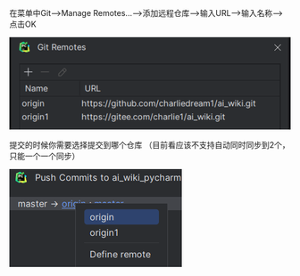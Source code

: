 在菜单中Git-->Manage Remotes...-->添加远程仓库-->输入URL-->输入名称-->点击OK

![](.01_同步方法_images/远程仓库.png)

提交的时候你需要选择提交到哪个仓库 （目前看应该不支持自动同时同步到2个，只能一个一个同步）

![](.01_同步方法_images/提交仓库选择.png)
